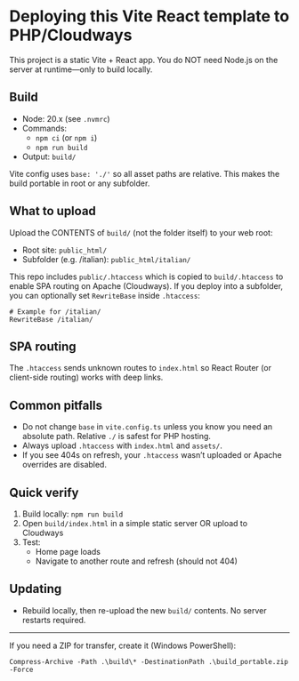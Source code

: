 # Deploying this Vite React template to PHP/Cloudways

This project is a static Vite + React app. You do NOT need Node.js on the server at runtime—only to build locally.

## Build
- Node: 20.x (see `.nvmrc`)
- Commands:
  - `npm ci` (or `npm i`)
  - `npm run build`
- Output: `build/`

Vite config uses `base: './'` so all asset paths are relative. This makes the build portable in root or any subfolder.

## What to upload
Upload the CONTENTS of `build/` (not the folder itself) to your web root:
- Root site: `public_html/`
- Subfolder (e.g. /italian): `public_html/italian/`

This repo includes `public/.htaccess` which is copied to `build/.htaccess` to enable SPA routing on Apache (Cloudways). If you deploy into a subfolder, you can optionally set `RewriteBase` inside `.htaccess`:

```
# Example for /italian/
RewriteBase /italian/
```

## SPA routing
The `.htaccess` sends unknown routes to `index.html` so React Router (or client-side routing) works with deep links.

## Common pitfalls
- Do not change `base` in `vite.config.ts` unless you know you need an absolute path. Relative `./` is safest for PHP hosting.
- Always upload `.htaccess` with `index.html` and `assets/`.
- If you see 404s on refresh, your `.htaccess` wasn’t uploaded or Apache overrides are disabled.

## Quick verify
1) Build locally: `npm run build`
2) Open `build/index.html` in a simple static server OR upload to Cloudways
3) Test:
   - Home page loads
   - Navigate to another route and refresh (should not 404)

## Updating
- Rebuild locally, then re-upload the new `build/` contents. No server restarts required.

---

If you need a ZIP for transfer, create it (Windows PowerShell):

```
Compress-Archive -Path .\build\* -DestinationPath .\build_portable.zip -Force
```
